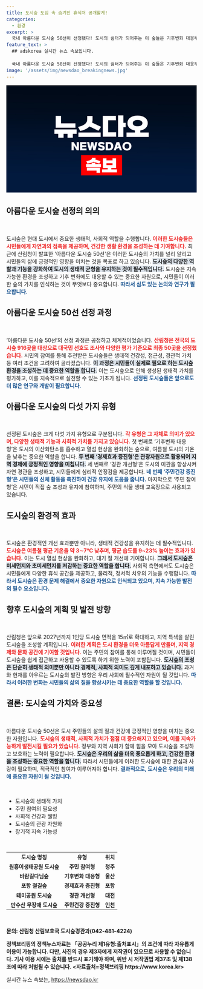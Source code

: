 ```yaml
---
title: 도시숲 도심 속 숨겨진 휴식처 공개할게!
categories:
  - 환경
excerpt: >
  국내 아름다운 도시숲 50선이 선정됐다! 도시의 쉼터가 되어주는 이 숲들은 기후변화 대응부터 주민 건강 증진까지 다양한 역할을 수행하며, 앞으로의 도시숲 발전 계획도 주목받고 있다. 클릭하고 자세한 소식 확인해보세요!
feature_text: >
  ## adskorea 실시간 뉴스 속보입니다.

  국내 아름다운 도시숲 50선이 선정됐다! 도시의 쉼터가 되어주는 이 숲들은 기후변화 대응부터 주민 건강 증진까지 다양한 역할을 수행하며, 앞으로의 도시숲 발전 계획도 주목받고 있다. 클릭하고 자세한 소식 확인해보세요!
image: '/assets/img/newsdao_breakingnews.jpg'
---
```


<p><img src="/assets/img/newsdao_breakingnews.jpg" alt="adskorea 속보" /></p>

<h2 data-ke-size="size26">아름다운 도시숲 선정의 의의</h2>

<p data-ke-size="size16">&nbsp;</p>

<p>도시숲은 현대 도시에서 중요한 생태적, 사회적 역할을 수행합니다. <b><span style="color: #ee2323;">이러한 도시숲들은 시민들에게 자연과의 접촉을 제공하며, 건강한 생활 환경을 조성하는 데 기여합니다.</span></b> 최근에 산림청이 발표한 '아름다운 도시숲 50선'은 이러한 도시숲의 가치를 널리 알리고 시민들의 삶에 긍정적인 영향을 미치는 것을 목표로 하고 있습니다. <b><span style="background-color: #21538527;">도시숲의 다양한 역할과 기능을 강화하여 도시의 생태적 균형을 유지하는 것이 필수적입니다.</span></b> 도시숲은 지속 가능한 환경을 조성하고 기후 변화에도 대응할 수 있는 중요한 자원으로, 시민들이 이러한 숲의 가치를 인식하는 것이 무엇보다 중요합니다. <b><span style="color: #1a5490;">따라서 심도 있는 논의와 연구가 필요합니다.</span></b> </p>

<h2 data-ke-size="size26">아름다운 도시숲 50선 선정 과정</h2>

<p data-ke-size="size16">&nbsp;</p>

<p>‘아름다운 도시숲 50선’의 선정 과정은 공정하고 체계적이었습니다. <b><span style="color: #ee2323;">산림청은 전국의 도시숲 916곳을 대상으로 대국민 선호도 조사와 다양한 평가 기준으로 최종 50곳을 선정했습니다.</span></b> 시민의 참여를 통해 추천받은 도시숲들은 생태적 건강성, 접근성, 경관적 가치 등 여러 조건을 고려하여 골라졌습니다. <b><span style="background-color: #21538527;">이 과정은 시민들이 실제로 필요로 하는 도시숲 환경을 조성하는 데 중요한 역할을 합니다.</span></b> 이는 도시숲으로 인해 생성된 생태적 가치를 평가하고, 이를 지속적으로 실천할 수 있는 기초가 됩니다. <b><span style="color: #1a5490;">선정된 도시숲들은 앞으로도 더 많은 연구와 개발이 필요합니다.</span></b></p>

<h2 data-ke-size="size26">아름다운 도시숲의 다섯 가지 유형</h2>

<p data-ke-size="size16">&nbsp;</p>

<p>선정된 도시숲은 크게 다섯 가지 유형으로 구분됩니다. <b><span style="color: #ee2323;">각 유형은 그 자체로 의미가 있으며, 다양한 생태적 기능과 사회적 가치를 가지고 있습니다.</span></b> 첫 번째로 ‘기후변화 대응형’은 도시의 이산화탄소를 흡수하고 열섬 현상을 완화하는 숲으로, 여름철 도시의 기온을 낮추는 중요한 역할을 합니다. <b><span style="background-color: #21538527;">두 번째 ‘경제효과 증진형’은 관광자원으로 활용되어 지역 경제에 긍정적인 영향을 미칩니다.</span></b> 세 번째로 ‘경관 개선형’은 도시의 미관을 향상시켜 자연 경관을 조성하고, 시민들에게 심리적 안정감을 제공합니다. <b><span style="color: #1a5490;">네 번째 ‘주민건강 증진형’은 시민들의 신체 활동을 촉진하여 건강 유지에 도움을 줍니다.</span></b> 마지막으로 ‘주민 참여형’은 시민이 직접 숲 조성과 유지에 참여하며, 주민의 식물 생태 교육장으로 사용되고 있습니다. </p>

<h2 data-ke-size="size26">도시숲의 환경적 효과</h2>

<p data-ke-size="size16">&nbsp;</p>

<p>도시숲은 환경적인 개선 효과뿐만 아니라, 생태적 건강성을 유지하는 데 필수적입니다. <b><span style="color: #ee2323;">도시숲은 여름철 평균 기온을 약 3∼7℃ 낮추며, 평균 습도를 9~23% 높이는 효과가 있습니다.</span></b> 이는 도시 열섬 현상을 완화하고, 대기 질 개선에 기여합니다. <b><span style="background-color: #21538527;">그래서 도시숲은 미세먼지와 초미세먼지를 저감하는 중요한 역할을 합니다.</span></b> 사회적 측면에서도 도시숲은 시민들에게 다양한 휴식 공간을 제공하고, 물리적, 정서적 치유의 기능을 수행합니다. <b><span style="color: #1a5490;">따라서 도시숲은 환경 문제 해결에서 중요한 자원으로 인식되고 있으며, 지속 가능한 발전의 필수 요소입니다.</span></b> </p>

<h2 data-ke-size="size26">향후 도시숲의 계획 및 발전 방향</h2>

<p data-ke-size="size16">&nbsp;</p>

<p>산림청은 앞으로 2027년까지 1인당 도시숲 면적을 15㎡로 확대하고, 지역 특색을 살린 도시숲을 조성할 계획입니다. <b><span style="color: #ee2323;">이러한 계획은 도시 환경을 더욱 아름답게 만들며, 지역 경제와 문화 공간에 기여할 것입니다.</span></b> 이는 주민의 참여를 통해 이루어질 것이며, 시민들이 도시숲을 쉽게 접근하고 사용할 수 있도록 하기 위한 노력이 포함됩니다. <b><span style="background-color: #21538527;">도시숲의 조성은 단순히 생태적 의미뿐만 아니라 경제적, 사회적 의미도 깊게 내포하고 있습니다.</span></b> 과거와 현재를 아우르는 도시숲의 발전 방향은 우리 사회에 필수적인 자원이 될 것입니다. <b><span style="color: #1a5490;">따라서 이러한 변화는 시민들의 삶의 질을 향상시키는 데 중요한 역할을 할 것입니다.</span></b></p>

<h2 data-ke-size="size26">결론: 도시숲의 가치와 중요성</h2>

<p data-ke-size="size16">&nbsp;</p>

<p>아름다운 도시숲 50선은 도시 주민들의 삶의 질과 건강에 긍정적인 영향을 미치는 중요한 자원입니다. <b><span style="color: #ee2323;">도시숲의 생태적, 사회적 가치가 점점 더 중요해지고 있으며, 이를 지속가능하게 발전시킬 필요가 있습니다.</span></b> 정부와 지역 사회가 함께 힘을 모아 도시숲을 조성하고 보호하는 노력이 필요합니다. <b><span style="background-color: #21538527;">도시숲은 우리의 삶을 더욱 풍요롭게 하고, 건강한 환경을 조성하는 중요한 역할을 합니다.</span></b> 따라서 시민들에게 이러한 도시숲에 대한 관심과 사랑이 필요하며, 적극적인 참여가 이루어져야 합니다. <b><span style="color: #1a5490;">결과적으로, 도시숲은 우리의 미래에 중요한 자원이 될 것입니다.</span></b></p>

<p data-ke-size="size16">&nbsp;</p>

<ul>
  <li>도시숲의 생태적 가치</li>
  <li>주민 참여의 필요성</li>
  <li>사회적 건강과 웰빙</li>
  <li>도시숲의 관광 자원화</li>
  <li>장기적 지속 가능성</li>
</ul>

<p data-ke-size="size16">&nbsp;</p>

<table style="width: 100%;">
  <tr>
    <td style="text-align: center; height: 17px;"><b>도시숲 명칭</b></td>
    <td style="text-align: center; height: 17px;"><b>유형</b></td>
    <td style="text-align: center; height: 17px;"><b>위치</b></td>
  </tr>
  <tr>
    <td style="text-align: center; height: 17px;"><b>원흥이생태공원 도시숲</b></td>
    <td style="text-align: center; height: 17px;"><b>주민 참여형</b></td>
    <td style="text-align: center; height: 17px;"><b>청주</b></td>
  </tr>
  <tr>
    <td style="text-align: center; height: 17px;"><b>바람길다님숲</b></td>
    <td style="text-align: center; height: 17px;"><b>기후변화 대응형</b></td>
    <td style="text-align: center; height: 17px;"><b>울산</b></td>
  </tr>
  <tr>
    <td style="text-align: center; height: 17px;"><b>포항 철길숲</b></td>
    <td style="text-align: center; height: 17px;"><b>경제효과 증진형</b></td>
    <td style="text-align: center; height: 17px;"><b>포항</b></td>
  </tr>
  <tr>
    <td style="text-align: center; height: 17px;"><b>테미공원 도시숲</b></td>
    <td style="text-align: center; height: 17px;"><b>경관 개선형</b></td>
    <td style="text-align: center; height: 17px;"><b>대전</b></td>
  </tr>
  <tr>
    <td style="text-align: center; height: 17px;"><b>만수산 무장애 도시숲</b></td>
    <td style="text-align: center; height: 17px;"><b>주민건강 증진형</b></td>
    <td style="text-align: center; height: 17px;"><b>인천</b></td>
  </tr>
</table>

<p data-ke-size="size16">&nbsp;</p>

<p><strong>문의: 산림청 산림보호국 도시숲경관과(042-481-4224)</strong></p>

<p><strong>정책브리핑의 정책뉴스자료는 「공공누리 제1유형:출처표시」의 조건에 따라 자유롭게 이용이 가능합니다. 다만, 사진의 경우 제3자에게 저작권이 있으므로 사용할 수 없습니다. 기사 이용 시에는 출처를 반드시 표기해야 하며, 위반 시 저작권법 제37조 및 제138조에 따라 처벌될 수 있습니다. &lt;자료출처=정책브리핑 https://www.korea.kr></strong></p>
실시간 뉴스 속보는, <a href="https://newsdao.kr" rel="dofollow">https://newsdao.kr</a>


